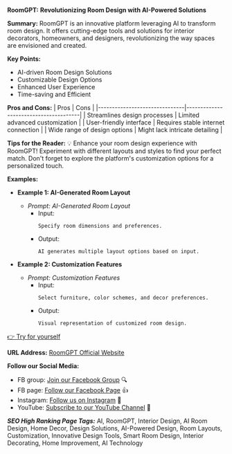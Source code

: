 
**RoomGPT:** **Revolutionizing Room Design with AI-Powered Solutions**

**Summary:** RoomGPT is an innovative platform leveraging AI to transform room design. It offers cutting-edge tools and solutions for interior decorators, homeowners, and designers, revolutionizing the way spaces are envisioned and created.

**Key Points:**
- AI-driven Room Design Solutions
- Customizable Design Options
- Enhanced User Experience
- Time-saving and Efficient

**Pros and Cons:**
| Pros                          | Cons                                  |
|-------------------------------|---------------------------------------|
| Streamlines design processes  | Limited advanced customization        |
| User-friendly interface       | Requires stable internet connection   |
| Wide range of design options  | Might lack intricate detailing        |

**Tips for the Reader:** 💡
Enhance your room design experience with RoomGPT! Experiment with different layouts and styles to find your perfect match. Don't forget to explore the platform's customization options for a personalized touch.

**Examples:**

- **Example 1: AI-Generated Room Layout**
  - *Prompt: AI-Generated Room Layout*
    - Input:
      ```
      Specify room dimensions and preferences.
      ```
    - Output:
      ```
      AI generates multiple layout options based on input.
      ```

- **Example 2: Customization Features**
  - *Prompt: Customization Features*
    - Input:
      ```
      Select furniture, color schemes, and decor preferences.
      ```
    - Output:
      ```
      Visual representation of customized room design.
      ```

[👉 Try for yourself](https://www.roomgpt.io/)

**URL Address:** [RoomGPT Official Website](https://www.roomgpt.io/)

**Follow our Social Media:**
- FB group: [Join our Facebook Group](https://www.facebook.com/groups/trionxai) 🔍
- FB page: [Follow our Facebook Page](https://www.facebook.com/ai.trionxai) 👍
- Instagram: [Follow us on Instagram](https://www.instagram.com/trionxai/) 📸
- YouTube: [Subscribe to our YouTube Channel](https://www.youtube.com/@robotdocs/) 🎥

***SEO High Ranking Page Tags:*** AI, RoomGPT, Interior Design, AI Room Design, Home Decor, Design Solutions, AI-Powered Design, Room Layouts, Customization, Innovative Design Tools, Smart Room Design, Interior Decorating, Home Improvement, AI Technology

